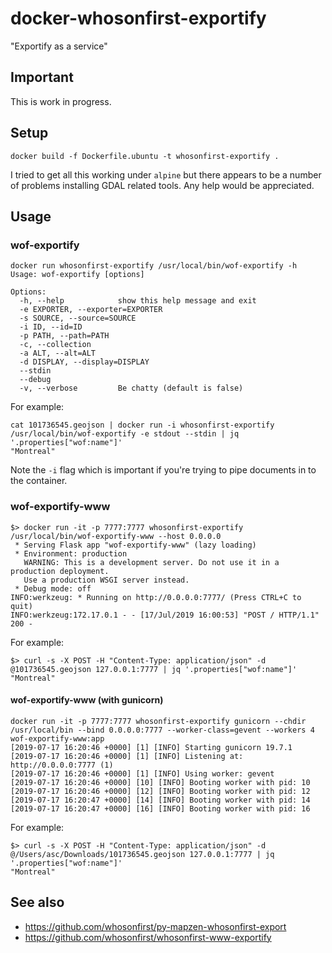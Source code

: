 # docker-whosonfirst-exportify

"Exportify as a service"

## Important

This is work in progress.

## Setup

```
docker build -f Dockerfile.ubuntu -t whosonfirst-exportify .
```

I tried to get all this working under `alpine` but there appears to be a number of problems installing GDAL related tools. Any help would be appreciated.

## Usage

### wof-exportify

```
docker run whosonfirst-exportify /usr/local/bin/wof-exportify -h
Usage: wof-exportify [options]

Options:
  -h, --help            show this help message and exit
  -e EXPORTER, --exporter=EXPORTER
  -s SOURCE, --source=SOURCE
  -i ID, --id=ID        
  -p PATH, --path=PATH  
  -c, --collection      
  -a ALT, --alt=ALT     
  -d DISPLAY, --display=DISPLAY
  --stdin               
  --debug               
  -v, --verbose         Be chatty (default is false)
```

For example:

```
cat 101736545.geojson | docker run -i whosonfirst-exportify /usr/local/bin/wof-exportify -e stdout --stdin | jq '.properties["wof:name"]'
"Montreal"
```

Note the `-i` flag which is important if you're trying to pipe documents in to the container.

### wof-exportify-www

```
$> docker run -it -p 7777:7777 whosonfirst-exportify /usr/local/bin/wof-exportify-www --host 0.0.0.0
 * Serving Flask app "wof-exportify-www" (lazy loading)
 * Environment: production
   WARNING: This is a development server. Do not use it in a production deployment.
   Use a production WSGI server instead.
 * Debug mode: off
INFO:werkzeug: * Running on http://0.0.0.0:7777/ (Press CTRL+C to quit)
INFO:werkzeug:172.17.0.1 - - [17/Jul/2019 16:00:53] "POST / HTTP/1.1" 200 -
```

For example:

```
$> curl -s -X POST -H "Content-Type: application/json" -d @101736545.geojson 127.0.0.1:7777 | jq '.properties["wof:name"]'
"Montreal"
```

#### wof-exportify-www (with gunicorn)

```
docker run -it -p 7777:7777 whosonfirst-exportify gunicorn --chdir /usr/local/bin --bind 0.0.0.0:7777 --worker-class=gevent --workers 4 wof-exportify-www:app
[2019-07-17 16:20:46 +0000] [1] [INFO] Starting gunicorn 19.7.1
[2019-07-17 16:20:46 +0000] [1] [INFO] Listening at: http://0.0.0.0:7777 (1)
[2019-07-17 16:20:46 +0000] [1] [INFO] Using worker: gevent
[2019-07-17 16:20:46 +0000] [10] [INFO] Booting worker with pid: 10
[2019-07-17 16:20:46 +0000] [12] [INFO] Booting worker with pid: 12
[2019-07-17 16:20:47 +0000] [14] [INFO] Booting worker with pid: 14
[2019-07-17 16:20:47 +0000] [16] [INFO] Booting worker with pid: 16
```

For example:

```
$> curl -s -X POST -H "Content-Type: application/json" -d @/Users/asc/Downloads/101736545.geojson 127.0.0.1:7777 | jq '.properties["wof:name"]'
"Montreal"
```

## See also

* https://github.com/whosonfirst/py-mapzen-whosonfirst-export
* https://github.com/whosonfirst/whosonfirst-www-exportify

